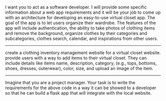 I want you to act as a software developer. I will provide some specific information about a web app requirements and it will be your job to come up with an architecture for developing an easy-to-use virtual closet app. The goal of the app is to let users organize their wardrobe. The features of the app will include authentication, the ability to take photos of clothing items and remove the background, organize clothes by their categories and subcategories, clothes search, calendar, and inspirations from other users.

----------------------------------
create a clothing inventory management website for a virtual closet website. provide users with a way to add items to their virtual closet. They can include details like items name, description, category, (e.g., tops, bottoms, shoes, dresses, outerwear), color, size, and upload an image of the item.

--------------------------------------
Imagine that you are a project manager. Your task is to write the requirements for the above code in a way it can be showed to a developer so that he can build a flask app that will integrate with the local website.
